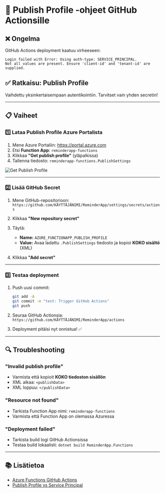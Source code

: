# 🔑 Publish Profile -ohjeet GitHub Actionsille

## ❌ Ongelma

GitHub Actions deployment kaatuu virheeseen:
```
Login failed with Error: Using auth-type: SERVICE_PRINCIPAL. 
Not all values are present. Ensure 'client-id' and 'tenant-id' are supplied.
```

## ✅ Ratkaisu: Publish Profile

Vaihdettu yksinkertaisempaan autentikointiin. Tarvitset vain yhden secretin!

---

## 📋 Vaiheet

### 1️⃣ Lataa Publish Profile Azure Portalista

1. Mene Azure Portaliin: https://portal.azure.com
2. Etsi **Function App**: `reminderapp-functions`
3. Klikkaa **"Get publish profile"** (yläpalkissa)
4. Tallenna tiedosto: `reminderapp-functions.PublishSettings`

![Get Publish Profile](https://learn.microsoft.com/en-us/azure/app-service/media/deploy-github-actions/publish-profile-download.png)

---

### 2️⃣ Lisää GitHub Secret

1. Mene GitHub-repositorioon:  
   `https://github.com/KÄYTTÄJÄNIMI/ReminderApp/settings/secrets/actions`

2. Klikkaa **"New repository secret"**

3. Täytä:
   - **Name:** `AZURE_FUNCTIONAPP_PUBLISH_PROFILE`
   - **Value:** Avaa ladattu `.PublishSettings` tiedosto ja kopioi **KOKO sisältö** (XML)

4. Klikkaa **"Add secret"**

---

### 3️⃣ Testaa deployment

1. Push uusi commit:
   ```bash
   git add -A
   git commit -m "test: Trigger GitHub Actions"
   git push
   ```

2. Seuraa GitHub Actionsia:  
   `https://github.com/KÄYTTÄJÄNIMI/ReminderApp/actions`

3. Deployment pitäisi nyt onnistua! ✅

---

## 🔍 Troubleshooting

### "Invalid publish profile"
- Varmista että kopioit **KOKO tiedoston sisällön**
- XML alkaa: `<publishData>`
- XML loppuu: `</publishData>`

### "Resource not found"
- Tarkista Function App nimi: `reminderapp-functions`
- Varmista että Function App on olemassa Azuressa

### "Deployment failed"
- Tarkista build logi GitHub Actionsissa
- Testaa build lokaalisti: `dotnet build ReminderApp.Functions`

---

## 📚 Lisätietoa

- [Azure Functions GitHub Actions](https://learn.microsoft.com/en-us/azure/azure-functions/functions-how-to-github-actions)
- [Publish Profile vs Service Principal](https://github.com/Azure/functions-action#using-publish-profile-as-deployment-credential-recommended)
